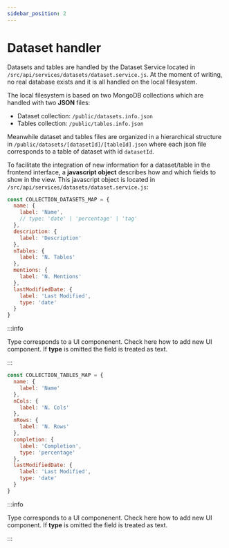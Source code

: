 ```yaml
---
sidebar_position: 2
---
```


# Dataset handler

Datasets and tables are handled by the Dataset Service located in `/src/api/services/datasets/dataset.service.js`.
At the moment of writing, no real database exists and it is all handled on the local filesystem.

The local filesystem is based on two MongoDB collections which are handled with two **JSON** files:

- Dataset collection: `/public/datasets.info.json`
- Tables collection: `/public/tables.info.json`

Meanwhile dataset and tables files are organized in a hierarchical structure in `/public/datasets/[datasetId]/[tableId].json` where each json file corresponds to a table of dataset with id `datasetId`.

To facilitate the integration of new information for a dataset/table in the frontend interface, a **javascript object** describes how and which fields to show in the view.
This javascript object is located in `/src/api/services/datasets/dataset.service.js`:

```js
const COLLECTION_DATASETS_MAP = {
  name: {
    label: 'Name',
    // type: 'date' | 'percentage' | 'tag'
  },
  description: {
    label: 'Description'
  },
  nTables: {
    label: 'N. Tables'
  },
  mentions: {
    label: 'N. Mentions'
  },
  lastModifiedDate: {
    label: 'Last Modified',
    type: 'date'
  }
}
```

:::info

Type corresponds to a UI componenent. Check here how to add new UI component. If **type** is omitted the field is treated as text.

:::

```js
const COLLECTION_TABLES_MAP = {
  name: {
    label: 'Name'
  },
  nCols: {
    label: 'N. Cols'
  },
  nRows: {
    label: 'N. Rows'
  },
  completion: {
    label: 'Completion',
    type: 'percentage'
  },
  lastModifiedDate: {
    label: 'Last Modified',
    type: 'date'
  }
}
```

:::info

Type corresponds to a UI componenent. Check here how to add new UI component. If **type** is omitted the field is treated as text.

:::